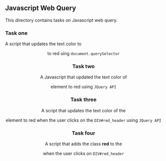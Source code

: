 ## Javascript Web Query
This directory contains tasks on Javascript web query.

### Task one
A script that updates the text color to **<header>** to red uing
`document.querySelector`

### Task two
A Javascript that updated the text color of **<header>** element to red
using `JQuery API`

### Task three
A script that updates the text color of the **<header>** element to red when the user clicks on the `DIV#red_header` using `JQuery API`

### Task four
A script that adds the class **red** to the <header> when the user clicks on `DIV#red_header`